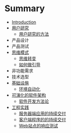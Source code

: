 # Summary

* [Introduction](README.md)
* [用户研究](user-research/README.md)
   * [用户研究的方法](user-research/yong_hu_yan_jiu_de_fang_fa.md)
* 产品设计
* 产品测试
* [思维模式](mind-set/README.md)
	* [思维转变](mind-set/be-a-good-developer.md)
	* [如何做引导](mind-set/how-to-facilitate.md)
* 非功能需求
* 技术选型
* [基础设施](infrastructure/README.md)
   * [环境自动化](infrastructure/provision.md)
* [可演化的软件架构](architecture/README.md)
   * [软件开发方法论](architecture/methodology.md)
* [工程实践](project-practises/README.md)
   * [服务器端应用的持续交付](project-practises/poor-man-ci-backend.md)
   * [客户端程序的的持续交付](project-practises/poor-man-ci-frontend.md)
   * [Web站点的响应测试](project-practises/web-performance-testing-in-ci.md)
